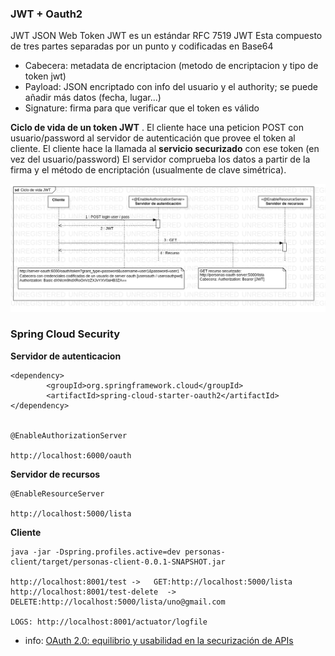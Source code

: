 ### JWT + Oauth2

JWT JSON Web Token JWT es un estándar RFC 7519 JWT Esta compuesto de tres partes separadas por un punto y codificadas en Base64

* Cabecera: metadata de encriptacion (metodo de encriptacion y tipo de token jwt)
* Payload: JSON encriptado con info del usuario y el authority; se puede añadir más datos (fecha, lugar...)
* Signature: firma para que verificar que el token es válido


**Ciclo de vida de un token JWT**
.
El cliente hace una peticion POST con usuario/password al servidor de autenticación que provee el token al cliente. El cliente hace la llamada al **servicio securizado** con ese token (en vez del usuario/password) El servidor comprueba los datos a partir de la firma y el método de encriptación (usualmente de clave simétrica).


![JWT](./doc/JWT.png)


### Spring Cloud Security

**Servidor de autenticacion**

	
	<dependency>
			<groupId>org.springframework.cloud</groupId>
			<artifactId>spring-cloud-starter-oauth2</artifactId>
	</dependency>


	@EnableAuthorizationServer
	
	http://localhost:6000/oauth
		
**Servidor de recursos**
	
	@EnableResourceServer	

	http://localhost:5000/lista
	
**Cliente**

	java -jar -Dspring.profiles.active=dev personas-client/target/personas-client-0.0.1-SNAPSHOT.jar
	
	http://localhost:8001/test -> 	GET:http://localhost:5000/lista
	http://localhost:8001/test-delete  ->  DELETE:http://localhost:5000/lista/uno@gmail.com
	
	LOGS: http://localhost:8001/actuator/logfile
	

+ info: [OAuth 2.0: equilibrio y usabilidad en la securización de APIs](https://www.paradigmadigital.com/dev/oauth-2-0-equilibrio-y-usabilidad-en-la-securizacion-de-apis/)
